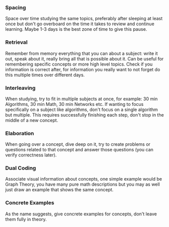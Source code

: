 ### Spacing
Space over time studying the same topics, preferably after sleeping at least once but don't go overboard on the time it takes to review and continue learning. Maybe 1-3 days is the best zone of time to give this pause.
### Retrieval
Remember from memory everything that you can about a subject: write it out, speak about it, really bring all that is possible about it. Can be useful for remembering specific concepts or more high level topics. Check if you information is correct after, for information you really want to not forget do this multiple times over different days.
### Interleaving
When studying, try to fit in multiple subjects at once, for example: 30 min Algorithms, 30 min Math, 30 min Networks etc. If wanting to focus specifically on a subject like algorithms, don't focus on a single algorithm but multiple. This requires successfully finishing each step, don't stop in the middle of a new concept.
### Elaboration
When going over a concept, dive deep on it, try to create problems or questions related to that concept and answer those questions (you can verify correctness later).
### Dual Coding
Associate visual information about concepts, one simple example would be Graph Theory, you have many pure math descriptions but you may as well just draw an example that shows the same concept.
### Concrete Examples
As the name suggests, give concrete examples for concepts, don't leave them fully in theory.